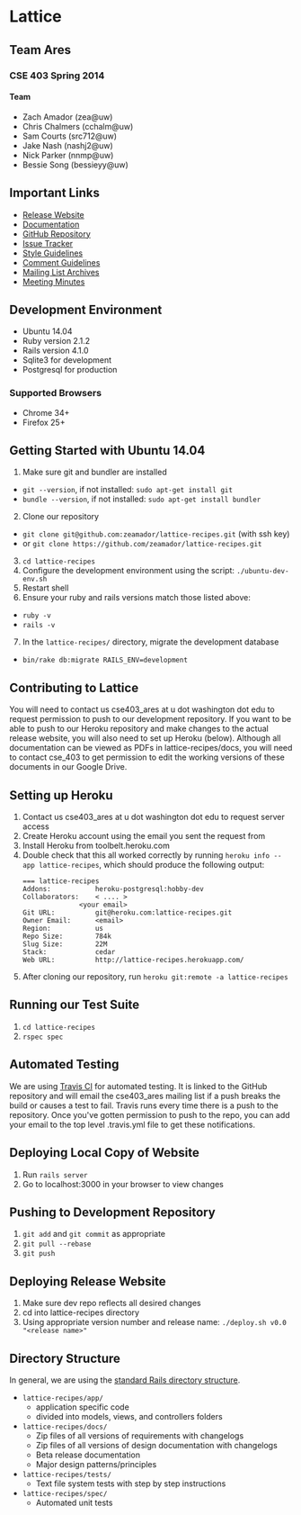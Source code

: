 # Lattice
## Team Ares
### CSE 403 Spring 2014
#### Team
- Zach Amador (zea@uw)
- Chris Chalmers (cchalm@uw)
- Sam Courts (src712@uw)
- Jake Nash (nashj2@uw)
- Nick Parker (nnmp@uw)
- Bessie Song (bessieyy@uw)

## Important Links
- [Release Website](http://lattice-recipes.herokuapp.com/)
- [Documentation](lattice-recipes/docs/)
- [GitHub Repository](https://github.com/zeamador/lattice-recipes)
- [Issue Tracker](https://github.com/zeamador/lattice-recipes/issues)
- [Style Guidelines](https://github.com/styleguide/ruby)
- [Comment Guidelines](http://tomdoc.org/)
- [Mailing List Archives](http://mailman1.u.washington.edu/pipermail/cse403_ares/)
- [Meeting Minutes](https://docs.google.com/document/d/1ojSoqqIhGlx7bhAVIOo-5m7rPOyhUua67JkJ6k-VrRg/edit?usp=sharing)

## Development Environment
- Ubuntu 14.04
- Ruby version 2.1.2
- Rails version 4.1.0
- Sqlite3 for development
- Postgresql for production

### Supported Browsers
- Chrome 34+
- Firefox 25+

## Getting Started with Ubuntu 14.04
1. Make sure git and bundler are installed
 - ``git --version``, if not installed: ``sudo apt-get install git``
 - ``bundle --version``, if not installed: ``sudo apt-get install bundler``
2. Clone our repository
 - ``git clone git@github.com:zeamador/lattice-recipes.git`` (with ssh key)
 - or ``git clone https://github.com/zeamador/lattice-recipes.git``
3. ``cd lattice-recipes``
4. Configure the development environment using the script:
   ``./ubuntu-dev-env.sh``
5. Restart shell
6. Ensure your ruby and rails versions match those listed above:
 - ``ruby -v``
 - ``rails -v``
7. In the ``lattice-recipes/`` directory, migrate the development database
 - ``bin/rake db:migrate RAILS_ENV=development``

## Contributing to Lattice
You will need to contact us cse403_ares at u dot washington dot edu to 
request permission to push to our development repository. If you want 
to be able to push to our Heroku repository and make changes to the 
actual release website, you will also need to set up Heroku (below). 
Although all documentation can be viewed as PDFs in lattice-recipes/docs, 
you will need to contact cse_403 to get permission to edit the working 
versions of these documents in our Google Drive.

## Setting up Heroku
1. Contact us cse403_ares at u dot washington dot edu to request server access
2. Create Heroku account using the email you sent the request from
3. Install Heroku from toolbelt.heroku.com
4. Double check that this all worked correctly by running
   ``heroku info --app lattice-recipes``,
   which should produce the following output:
    ```
    === lattice-recipes
    Addons:           heroku-postgresql:hobby-dev
    Collaborators:    < .... >
                  <your email>
    Git URL:          git@heroku.com:lattice-recipes.git
    Owner Email:      <email>
    Region:           us
    Repo Size:        784k 
    Slug Size:        22M
    Stack:            cedar
    Web URL:          http://lattice-recipes.herokuapp.com/
    ```
5. After cloning our repository, run
   ``heroku git:remote -a lattice-recipes``

## Running our Test Suite
1. ``cd lattice-recipes``
2. ``rspec spec`` 

## Automated Testing
We are using [Travis CI](https://travis-ci.org/zeamador/lattice-recipes)
for automated testing. It is linked to the GitHub repository and will email
the cse403_ares mailing list if a push breaks the build or causes a test to
fail. Travis runs every time there is a push to the repository. Once you've
gotten permission to push to the repo, you can add your email to the top
level .travis.yml file to get these notifications.

## Deploying Local Copy of Website
1. Run ``rails server``
2. Go to localhost:3000 in your browser to view changes

## Pushing to Development Repository
1. ``git add`` and ``git commit`` as appropriate
2. ``git pull --rebase`` 
3. ``git push``

## Deploying Release Website
1. Make sure dev repo reflects all desired changes
2. cd into lattice-recipes directory
3. Using appropriate version number and release name:
    ``./deploy.sh v0.0 "<release name>"``

## Directory Structure
In general, we are using the [standard Rails directory structure](http://www.tutorialspoint.com/ruby-on-rails/rails-directory-structure.htm).
 - `lattice-recipes/app/`
    - application specific code
    - divided into models, views, and controllers folders
 - `lattice-recipes/docs/`
    - Zip files of all versions of requirements with changelogs
    - Zip files of all versions of design documentation with changelogs
    - Beta release documentation
    - Major design patterns/principles
 - `lattice-recipes/tests/`
    - Text file system tests with step by step instructions
 - `lattice-recipes/spec/`
    - Automated unit tests

